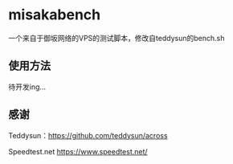 # misakabench
一个来自于御坂网络的VPS的测试脚本，修改自teddysun的bench.sh

## 使用方法

待开发ing...

## 感谢

Teddysun：https://github.com/teddysun/across

Speedtest.net https://www.speedtest.net/
